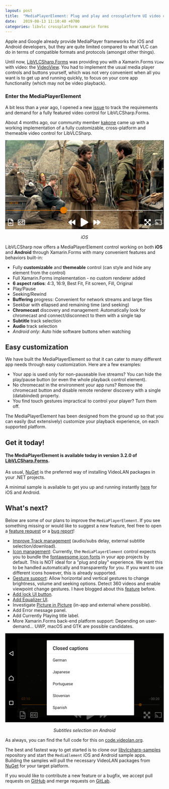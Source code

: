 ```yaml
---
layout: post
title:  "MediaPlayerElement: Plug and play and crossplatform UI video control"
date:   2019-08-13 11:10:40 +0700
categories: libvlc crossplatform xamarin forms
---
```


Apple and Google already provide MediaPlayer frameworks for iOS and Android developers, but they are quite limited compared to what VLC can do in terms of compatible formats and protocols (amongst other things).

Until now, [LibVLCSharp.Forms](https://code.videolan.org/videolan/LibVLCSharp) was providing you with a Xamarin.Forms `View` with video: the [VideoView](https://code.videolan.org/videolan/LibVLCSharp/blob/master/LibVLCSharp.Forms/Shared/VideoView.cs). You had to implement the usual media player controls and buttons yourself, which was not very convenient when all you want is to get up and running quickly, to focus on your core app functionality (which may not be video playback).

### Enter the MediaPlayerElement

A bit less than a year ago, I opened a new [issue](https://code.videolan.org/videolan/LibVLCSharp/issues/45) to track the requirements and demand for a fully featured video control for LibVLCSharp.Forms.

About 4 months ago, our community member [kakone](https://github.com/kakone) came up with a working implementation of a fully customizable, cross-platform and themeable video control for LibVLCSharp.

<p align="center">
    <img src="/assets/media-element-iphone.png" />
</p>
<p align="center">
    <i>iOS</i>
</p>

LibVLCSharp now offers a MediaPlayerElement control working on both **iOS** and **Android** through Xamarin.Forms with many convenient features and behaviors built-in:

- Fully **customizable** and **themeable** control (can style and hide any element from the control)
- Full Xamarin.Forms implementation - no custom renderer added
- **6 aspect ratios**: 4:3, 16:9, Best Fit, Fit screen, Fill, Original
- Play/Pause
- Seeking/Rewind
- **Buffering** progress: Convenient for network streams and large files
- Seekbar with ellapsed and remaining time (and seeking)
- **Chromecast** discovery and management: Automatically look for chromecast and connect/disconnect to them with a single tap
- **Subtitle** track selection
- **Audio** track selection
- _Android only:_ Auto hide software buttons when watching

## Easy customization

We have built the MediaPlayerElement so that it can cater to many different app needs through easy customization. Here are a few examples:

- Your app is used only for non-pauseable live streams? You can hide the play/pause button (or even the whole playback control element).
- No chromecast in the environment your app runs? Remove the chromecast button and disable remote renderer discovery with a single (databinded) property.
- You find touch gestures impractical to control your player? Turn them off.

The MediaPlayerElement has been designed from the ground up so that you can easily (but extensively) customize your playback experience, on each supported platform.

## Get it today!

#### The MediaPlayerElement is available today in version **3.2.0** of [LibVLCSharp.Forms](https://www.nuget.org/packages/LibVLCSharp.Forms/).

As usual, [NuGet](https://www.nuget.org/profiles/videolan) is the preferred way of installing VideoLAN packages in your .NET projects.

A minimal sample is available to get you up and running instantly [here](https://code.videolan.org/mfkl/libvlcsharp-samples/tree/master/MediaElement) for iOS and Android.

## What's next?

Below are some of our plans to improve the `MediaPlayerElement`. If you see something missing or would like to suggest a new feature, feel free to open a [feature request](https://code.videolan.org/videolan/LibVLCSharp/issues) or a [bug report](https://code.videolan.org/videolan/LibVLCSharp/issues)!

- [Improve Track management](https://code.videolan.org/videolan/LibVLCSharp/issues/196) (audio/subs delay, external subtitle selection/download).
- [Icon management](https://code.videolan.org/videolan/LibVLCSharp/issues/178): Currently, the `MediaPlayerElement` control expects you to bundle the [fontawesome icon fonts](https://fontawesome.com/icons) in your app projects by default. This is NOT ideal for a "plug and play" experience. We want this to be handled automatically and transparently for you. If you want to use different icons however, this is already supported.
- [Gesture support](https://code.videolan.org/videolan/LibVLCSharp/issues/181): Allow horizontal and vertical gestures to change brightness, volume and seeking options. Detect 360 videos and enable viewpoint change gestures. I have blogged about this [feature](https://mfkl.github.io/libvlc/360/xamarin/forms/ux/2019/02/12/Fun-with-crossplatform-gestures-and-360-videos.html) before.
- [Add lock UI button](https://code.videolan.org/videolan/LibVLCSharp/issues/180).
- [Add Equalizer UI](https://code.videolan.org/videolan/LibVLCSharp/issues/197).
- Investigate [Picture in Picture](https://code.videolan.org/videolan/LibVLCSharp/issues/200) (in-app and external where possible).
- Add Error message panel.
- Add Currently Playing title label.
- More Xamarin.Forms back-end platform support: Depending on user-demand... UWP, macOS and GTK are possible candidates.

<p align="center">
    <img src="/assets/media-element-android.png"/>
</p>
<p align="center">
    <i>Subtitles selection on Android</i>
</p>

As always, you can find the full code for this on [code.videolan.org](https://code.videolan.org/videolan/LibVLCSharp).

The best and fastest way to get started is to clone our [libvlcsharp-samples](https://code.videolan.org/mfkl/libvlcsharp-samples) repository and start the `MediaElement` iOS and Android sample apps. Building the samples will pull the necessary VideoLAN packages from [NuGet](https://www.nuget.org/profiles/videolan) for your target platform.

If you would like to contribute a new feature or a bugfix, we accept pull requests on [GitHub](https://github.com/videolan/LibVLCSharp/pulls) and merge requests on [GitLab](https://code.videolan.org/videolan/LibVLCSharp/merge_requests).